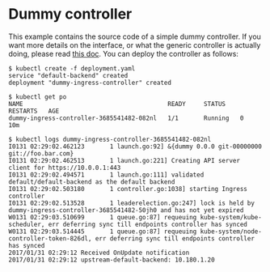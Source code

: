# Dummy controller

This example contains the source code of a simple dummy controller. If you want
more details on the interface, or what the generic controller is actually doing,
please read [this doc](/docs/dev/getting-started.md). You can deploy the controller as
follows:

```console
$ kubectl create -f deployment.yaml
service "default-backend" created
deployment "dummy-ingress-controller" created

$ kubectl get po
NAME                                        READY     STATUS    RESTARTS   AGE
dummy-ingress-controller-3685541482-082nl   1/1       Running   0          10m

$ kubectl logs dummy-ingress-controller-3685541482-082nl
I0131 02:29:02.462123       1 launch.go:92] &{dummy 0.0.0 git-00000000 git://foo.bar.com}
I0131 02:29:02.462513       1 launch.go:221] Creating API server client for https://10.0.0.1:443
I0131 02:29:02.494571       1 launch.go:111] validated default/default-backend as the default backend
I0131 02:29:02.503180       1 controller.go:1038] starting Ingress controller
I0131 02:29:02.513528       1 leaderelection.go:247] lock is held by dummy-ingress-controller-3685541482-50jh0 and has not yet expired
W0131 02:29:03.510699       1 queue.go:87] requeuing kube-system/kube-scheduler, err deferring sync till endpoints controller has synced
W0131 02:29:03.514445       1 queue.go:87] requeuing kube-system/node-controller-token-826dl, err deferring sync till endpoints controller has synced
2017/01/31 02:29:12 Received OnUpdate notification
2017/01/31 02:29:12 upstream-default-backend: 10.180.1.20
```


